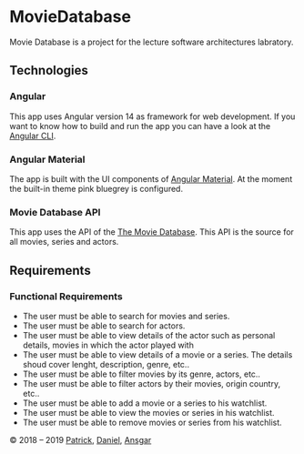 # MovieDatabase
Movie Database is a project for the lecture software architectures labratory.

## Technologies

### Angular
This app uses Angular version 14 as framework for web development.
If you want to know how to build and run the app you can have a look at the [Angular CLI](https://angular.io/cli).

### Angular Material
The app is built with the UI components of [Angular Material](https://material.angular.io/).
At the moment the built-in theme pink bluegrey is configured.


### Movie Database API
This app uses the API of the [The Movie Database](https://www.themoviedb.org/?language=de). This API is the source for all movies, series and actors.

## Requirements

### Functional Requirements
* The user must be able to search for movies and series.
* The user must be able to search for actors.
* The user must be able to view details of the actor such as personal details, movies in which the actor played with
* The user must be able to view details of a movie or a series. The details shoud cover lenght, description, genre, etc..
* The user must be able to filter movies by its genre, actors, etc..
* The user must be able to filter actors by their movies, origin country, etc..
* The user must be able to add a movie or a series to his watchlist.
* The user must be able to view the movies or series in his watchlist.
* The user must be able to remove movies or series from his watchlist.


© 2018 – 2019 [Patrick](https://github.com/patdujmo), [Daniel](https://github.com/linxside), [Ansgar](https://github.com/AnsgarLichter)
